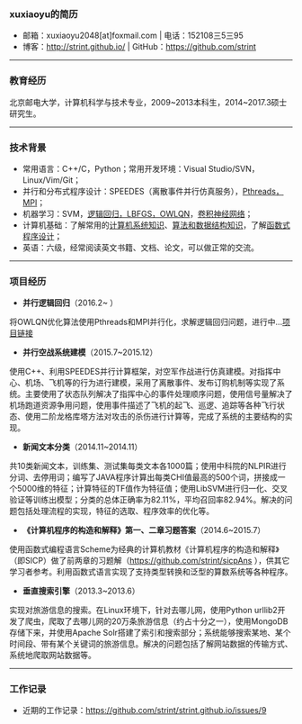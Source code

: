 ### xuxiaoyu的简历
* 邮箱：xuxiaoyu2048[at]foxmail.com | 电话：152108三5三95 
* 博客：http://strint.github.io/ | GitHub：https://github.com/strint  

---

### 教育经历
北京邮电大学，计算机科学与技术专业，2009~2013本科生，2014~2017.3硕士研究生。 

---

### 技术背景
* 常用语言：C++/C，Python；常用开发环境：Visual Studio/SVN，Linux/Vim/Git；
* 并行和分布式程序设计：SPEEDES（离散事件并行仿真服务），[Pthreads，MPI](https://github.com/strint/DML/tree/master/logistic_regression)；
* 机器学习：SVM，[逻辑回归，LBFGS，OWLQN](https://github.com/strint/LogisticRegression_OWLQN_Notes)，[卷积神经网络](http://blog.csdn.net/strint/article/details/44163869)；
* 计算机基础：了解常用的[计算机系统知识](https://github.com/strint/littleWheels/tree/master/CSAPP)、[算法和数据结构知识](https://github.com/strint/littleWheels/tree/master/AlgorithmsAndDataStructures)，了解[函数式程序设计](https://github.com/strint/sicpAns)；
* 英语：六级，经常阅读英文书籍、文档、论文，可以做正常的交流。

---

### 项目经历
* **并行逻辑回归**（2016.2~ ）

将OWLQN优化算法使用Pthreads和MPI并行化，求解逻辑回归问题，进行中...[项目链接](https://github.com/strint/DML/tree/master/logistic_regression)

* **并行空战系统建模**（2015.7~2015.12）

使用C++、利用SPEEDES并行计算框架，对空军作战进行仿真建模。对指挥中心、机场、飞机等的行为进行建模，采用了离散事件、发布订购机制等实现了系统。主要使用了状态队列解决了指挥中心的事件处理顺序问题，使用信号量解决了机场跑道资源争用问题，使用事件描述了飞机的起飞、巡逻、追踪等各种飞行状态、使用二阶龙格库塔方法对攻击的杀伤进行计算等，完成了系统的主要结构的实现。

* **新闻文本分类**（2014.11~2014.11）

共10类新闻文本，训练集、测试集每类文本各1000篇；使用中科院的NLPIR进行分词、去停用词；编写了JAVA程序计算出每类CHI值最高的500个词，拼接成一个5000维的特征；计算特征的TF值作为特征值；使用LibSVM进行归一化、交叉验证等训练出模型；分类的总体正确率为82.11%，平均召回率82.94%。解决的问题包括处理流程的实现，特征的选取、程序效率的优化等。

* **《计算机程序的构造和解释》第一、二章习题答案**（2014.6~2015.7）

使用函数式编程语言Scheme为经典的计算机教材《计算机程序的构造和解释》（即SICP）做了前两章的习题解（https://github.com/strint/sicpAns ），供其它学习者参考。利用函数式语言实现了支持类型转换和泛型的算数系统等各种程序。

* **垂直搜索引擎**（2013.3~2013.6）

实现对旅游信息的搜索。在Linux环境下，针对去哪儿网，使用Python urllib2开发了爬虫，爬取了去哪儿网的20万条旅游信息（约占十分之一），使用MongoDB存储下来，并使用Apache Solr搭建了索引和搜索部分；系统能够搜索某地、某个时间段、带有某个关键词的旅游信息。解决的问题包括了解网站数据的传输方式、系统地爬取网站数据等。

---

### 工作记录
* 近期的工作记录：https://github.com/strint/strint.github.io/issues/9
